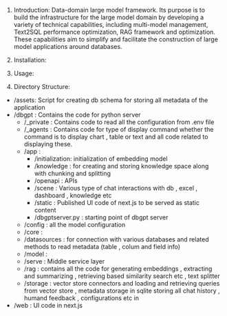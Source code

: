 
1. Introduction:
Data-domain large model framework. Its purpose is to build the infrastructure for the large model domain by developing a variety of technical capabilities, including multi-model management, Text2SQL performance optimization, RAG framework and optimization. These capabilities aim to simplify and facilitate the construction of large model applications around databases.

2. Installation:

3. Usage:

4. Directory Structure:

- /assets: Script for creating db schema for storing all metadata of the application 
- /dbgpt : Contains the code for python server
  - /_private : Contains code to read all the configuration from .env file
  - /_agents : Contains code for type of display command whether the command is to display chart , table or text and all code related to displaying these.
  - /app : 
    - /initialization:  initialization of embedding model
    - /knowledge : for creating and storing knowledge space along with chunking and splitting
    - /openapi : APIs
    - /scene : Various type of chat interactions with db , excel , dashboard , knowledge etc
    - /static : Published UI code of next.js to be served as static content
    - /dbgptserver.py : starting point of dbgpt server
  - /config : all the model configuration
  - /core :
  - /datasources : for connection with various databases and related methods to read metadata (table , colum and field info)
  - /model :
  - /serve : Middle service layer
  - /rag : contains all the code for generating embeddings , extracting and summarizing , retrieving based similarity search etc , text splitter
  - /storage : vector store connectors and loading and retrieving queries from vector store , metadata storage in sqlite storing all chat history , humand feedback , configurations etc in 
- /web : UI code in next.js